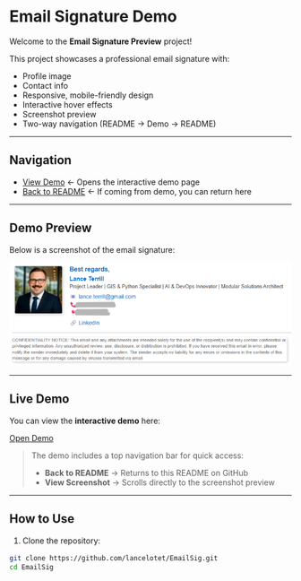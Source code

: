 # Email Signature Demo

Welcome to the **Email Signature Preview** project!  

This project showcases a professional email signature with:

- Profile image
- Contact info
- Responsive, mobile-friendly design
- Interactive hover effects
- Screenshot preview
- Two-way navigation (README → Demo → README)

---

## Navigation

- [View Demo](docs/index.html) ← Opens the interactive demo page  
- [Back to README](README.md) ← If coming from demo, you can return here

---

## Demo Preview

Below is a screenshot of the email signature:

![Signature Screenshot](img/screenshot.png)

---

## Live Demo

You can view the **interactive demo** here:  

[Open Demo](docs/index.html)

> The demo includes a top navigation bar for quick access:
> - **Back to README** → Returns to this README on GitHub  
> - **View Screenshot** → Scrolls directly to the screenshot preview  

---

## How to Use

1. Clone the repository:

```bash
git clone https://github.com/lancelotet/EmailSig.git
cd EmailSig
